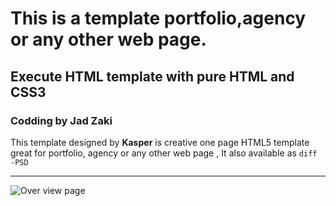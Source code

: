 
# This is a  template portfolio,agency or any other web page.
## Execute HTML template with pure HTML and CSS3
### Codding by Jad Zaki
This template  designed by  **Kasper** is creative one page HTML5 template great for portfolio, agency or any other web page , It also available as ```diff -PSD ```
_______
![Over view page](https://github.com/jadsaz/HTML_CSS3_Template2/blob/main/design/all.png)

